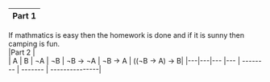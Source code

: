 |Part 1   |
|:---:|
If mathmatics is easy then the homework is done and if it is sunny then camping is fun.  
|Part 2   |  
| A | B | ¬A | ¬B | ¬B -> ¬A | ¬B -> A | ((¬B -> A) -> B|
|---|---|--- |--- | -------- | ------- | ---------------|


